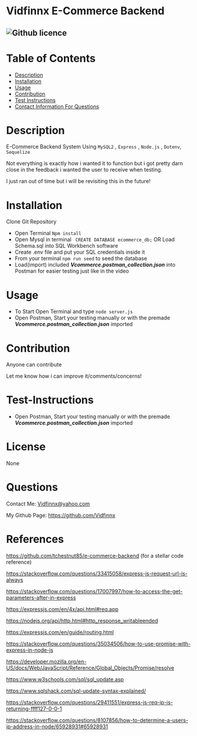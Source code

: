 # Vidfinnx E-Commerce Backend
  ![Github licence](https://img.shields.io/badge/Vidfinnx-Awesome-brightgreen)
  ----
  # Table of Contents
  - [Description](#description)
  - [Installation](#installation)
  - [Usage](#usage)
  - [Contribution](#contribution)
  - [Test Instructions](#test-instructions)
  - [Contact Information For Questions](#questions)
  # Description
  E-Commerce Backend System Using `MySQL2` , `Express` ,  `Node.js` , `Dotenv`,  `Sequelize`
  
  Not everything is exactly how i wanted it to function but i got pretty darn close in the feedback i wanted the user to receive
  when testing.

  I just ran out of time but i will be revisiting this in the future!

  # Installation
  Clone Git Repository

  - Open Terminal `Npm install`
  - Open Mysql in terminal ` CREATE DATABASE ecommerce_db;` OR Load Schema.sql into SQL Workbench software
  - Create .env file and put your SQL credentials inside it
  - From your terminal `npm run seed` to seed the database
  - Load(import) included ***Vcommerce.postman_collection.json*** into Postman for easier testing just like in the video




  # Usage
  - To Start Open Terminal and type `node server.js`
  - Open Postman, Start your testing manually or with the premade ***Vcommerce.postman_collection.json*** imported
  
    
  # Contribution
  Anyone can contribute

  Let me know how i can improve it/comments/concerns!
  # Test-Instructions
 - Open Postman, Start your testing manually or with the premade ***Vcommerce.postman_collection.json*** imported
  # License
  None
  # Questions
  Contact Me: Vidfinnx@yahoo.com

  My Github Page: https://github.com/Vidfinnx

  # References
 https://github.com/tchestnut85/e-commerce-backend
  (for a stellar code reference)

  https://stackoverflow.com/questions/33415058/express-js-request-url-is-always

  https://stackoverflow.com/questions/17007997/how-to-access-the-get-parameters-after-in-express

  https://expressjs.com/en/4x/api.html#req.app

  https://nodejs.org/api/http.html#http_response_writableended

  https://expressjs.com/en/guide/routing.html

  https://stackoverflow.com/questions/35034506/how-to-use-promise-with-express-in-node-js

  https://developer.mozilla.org/en-US/docs/Web/JavaScript/Reference/Global_Objects/Promise/resolve

  https://www.w3schools.com/sql/sql_update.asp

  https://www.sqlshack.com/sql-update-syntax-explained/

  https://stackoverflow.com/questions/29411551/express-js-req-ip-is-returning-ffff127-0-0-1

  https://stackoverflow.com/questions/8107856/how-to-determine-a-users-ip-address-in-node/65928931#65928931
  
 
  